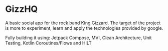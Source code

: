 # GizzHQ
A basic social app for the rock band King Gizzard. The target of the project is more to experiment, learn and apply the technologies provided by google.

Fully building it using: Jetpack Compose, MVI, Clean Architecture, Unit Testing, Kotlin Coroutines/Flows and HILT
